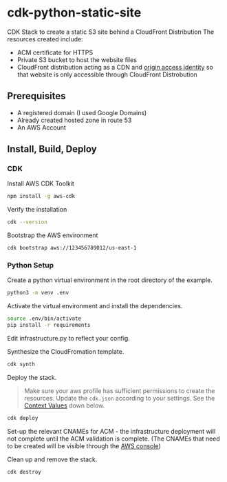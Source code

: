 # cdk-python-static-site
CDK Stack to create a static S3 site behind a CloudFront Distribution
The resources created include:

- ACM certificate for HTTPS
- Private S3 bucket to host the website files
- CloudFront distribution acting as a CDN and [origin access identity](https://docs.aws.amazon.com/AmazonCloudFront/latest/DeveloperGuide/private-content-restricting-access-to-s3.html) so that website is only accessible through CloudFront Distrobution


## Prerequisites
- A registered domain (I used Google Domains)
- Already created hosted zone in route 53
- An AWS Account

## Install, Build, Deploy
### CDK
Install AWS CDK Toolkit
```sh
npm install -g aws-cdk
```
Verify the installation
```sh
cdk --version
```
Bootstrap the AWS environment
```
cdk bootstrap aws://123456789012/us-east-1
```

### Python Setup
Create a python virtual environment in the root directory of the example.

```sh
python3 -m venv .env
```
Activate the virtual environment and install the dependencies.
```sh
source .env/bin/activate
pip install -r requirements
```

Edit infrastructure.py to reflect your config.

Synthesize the CloudFromation template.
```sh
cdk synth
```
Deploy the stack.
> Make sure your aws profile has sufficient permissions to create the resources. Update the `cdk.json` according to your settings. See the [Context Values](#context-values) down below.
```sh
cdk deploy
```

Set-up the relevant CNAMEs for ACM - the infrastructure deployment will not complete until the ACM validation is complete. (The CNAMEs that need to be created will be visible through the [AWS console](https://us-east-1.console.aws.amazon.com/acm/home?region=us-east-1#/certificates))


Clean up and remove the stack.
```sh
cdk destroy
```
